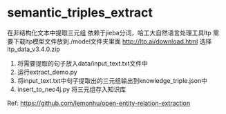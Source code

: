 # semantic_triples_extract
在非结构化文本中提取三元组
依赖于jieba分词，哈工大自然语言处理工具ltp
需要下载ltp模型文件放到./model文件夹里面
http://ltp.ai/download.html  选择 ltp_data_v3.4.0.zip

1.	将需要提取的句子放入data/input_text.txt文件中
2.	运行extract_demo.py
3.	将input_text.txt中句子提取出的三元组输出到knowledge_triple.json中
4.  insert_to_neo4j.py 将三元组存入知识库

Ref: https://github.com/lemonhu/open-entity-relation-extraction

